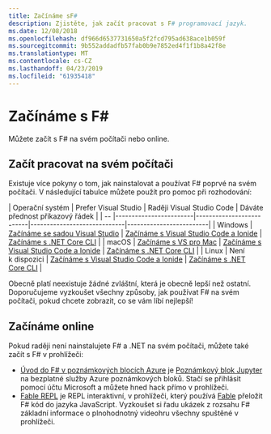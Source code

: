 ```yaml
---
title: Začínáme sF#
description: Zjistěte, jak začít pracovat s F# programovací jazyk.
ms.date: 12/08/2018
ms.openlocfilehash: df966d6537731650a5f2fcd795ad638ace1b059f
ms.sourcegitcommit: 9b552addadfb57fab0b9e7852ed4f1f1b8a42f8e
ms.translationtype: MT
ms.contentlocale: cs-CZ
ms.lasthandoff: 04/23/2019
ms.locfileid: "61935418"
---
```

# <a name="get-started-with-f"></a>Začínáme s F\#

Můžete začít s F# na svém počítači nebo online.

## <a name="get-started-on-your-machine"></a>Začít pracovat na svém počítači

Existuje více pokyny o tom, jak nainstalovat a používat F# poprvé na svém počítači.  V následující tabulce můžete použít pro pomoc při rozhodování:

| Operační systém | Prefer Visual Studio | Raději Visual Studio Code | Dáváte přednost příkazový řádek |
| -- |------------------------|--------------------------|-----------------------------|-------------------------|
| Windows | [Začínáme se sadou Visual Studio](get-started-visual-studio.md) | [Začínáme s Visual Studio Code a Ionide](get-started-vscode.md) | [Začínáme s .NET Core CLI](get-started-command-line.md) |
| macOS | [Začínáme s VS pro Mac](get-started-with-visual-studio-for-mac.md) | [Začínáme s Visual Studio Code a Ionide](get-started-vscode.md) | [Začínáme s .NET Core CLI](get-started-command-line.md) |
| Linux | Není k dispozici | [Začínáme s Visual Studio Code a Ionide](get-started-vscode.md) | [Začínáme s .NET Core CLI](get-started-command-line.md) |

Obecně platí neexistuje žádné zvláštní, která je obecně lepší než ostatní. Doporučujeme vyzkoušet všechny způsoby, jak používat F# na svém počítači, pokud chcete zobrazit, co se vám líbí nejlepší!

## <a name="get-started-online"></a>Začínáme online

Pokud raději není nainstalujete F# a .NET na svém počítači, můžete také začít s F# v prohlížeči:

* [Úvod do F# v poznámkových blocích Azure](https://notebooks.azure.com/Microsoft/projects/2018-Intro-FSharp/html/Introduction%20to%20FSharp.ipynb) je [Poznámkový blok Jupyter](https://jupyter.org/) na bezplatné služby Azure poznámkových bloků. Stačí se přihlásit pomocí účtu Microsoft a můžete hned hack přímo v prohlížeči.
* [Fable REPL](https://fable.io/repl/) je REPL interaktivní, v prohlížeči, který používá [Fable](https://fable.io/) přeložit F# kód do jazyka JavaScript. Vyzkoušet si řadu ukázek z rozsahu F# základní informace o plnohodnotný videohru všechny spuštěné v prohlížeči.
